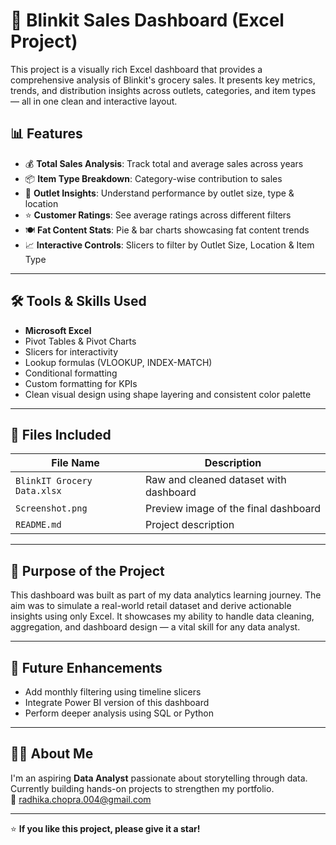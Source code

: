 # 🛒 Blinkit Sales Dashboard (Excel Project)

This project is a visually rich Excel dashboard that provides a comprehensive analysis of Blinkit's grocery sales. It presents key metrics, trends, and distribution insights across outlets, categories, and item types — all in one clean and interactive layout.

## 📊 Features

- 💰 **Total Sales Analysis**: Track total and average sales across years
- 📦 **Item Type Breakdown**: Category-wise contribution to sales
- 🏬 **Outlet Insights**: Understand performance by outlet size, type & location
- ⭐ **Customer Ratings**: See average ratings across different filters
- 🍽️ **Fat Content Stats**: Pie & bar charts showcasing fat content trends
- 📈 **Interactive Controls**: Slicers to filter by Outlet Size, Location & Item Type

---

## 🛠️ Tools & Skills Used

- **Microsoft Excel**
- Pivot Tables & Pivot Charts
- Slicers for interactivity
- Lookup formulas (VLOOKUP, INDEX-MATCH)
- Conditional formatting
- Custom formatting for KPIs
- Clean visual design using shape layering and consistent color palette

---

## 📁 Files Included

| File Name                    | Description                                 |
|-----------------------------|---------------------------------------------|
| `BlinkIT Grocery Data.xlsx` | Raw and cleaned dataset with dashboard      |
| `Screenshot.png`            | Preview image of the final dashboard        |
| `README.md`                 | Project description                         |

---

## 🎯 Purpose of the Project

This dashboard was built as part of my data analytics learning journey. The aim was to simulate a real-world retail dataset and derive actionable insights using only Excel. It showcases my ability to handle data cleaning, aggregation, and dashboard design — a vital skill for any data analyst.

---

## 🚀 Future Enhancements

- Add monthly filtering using timeline slicers  
- Integrate Power BI version of this dashboard  
- Perform deeper analysis using SQL or Python  

---

## 🙋‍♀️ About Me

I'm an aspiring **Data Analyst** passionate about storytelling through data.  
Currently building hands-on projects to strengthen my portfolio.  
 📧 radhika.chopra.004@gmail.com

---

⭐ **If you like this project, please give it a star!**
